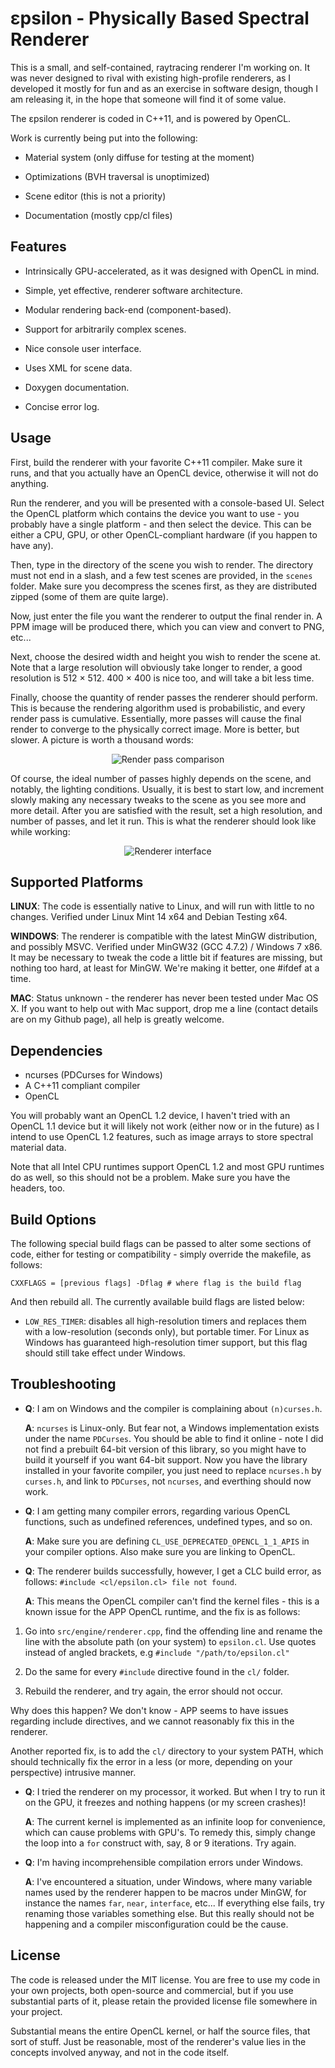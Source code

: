 εpsilon - Physically Based Spectral Renderer
============================================

This is a small, and self-contained, raytracing renderer I'm working on. It was
never designed to rival with existing high-profile renderers, as I developed it
mostly for fun and as an exercise in software design, though I am releasing it,
in the hope that someone will find it of some value.

The εpsilon renderer is coded in C++11, and is powered by OpenCL.

Work is currently being put into the following:

- Material system (only diffuse for testing at the moment)

- Optimizations (BVH traversal is unoptimized)

- Scene editor (this is not a priority)

- Documentation (mostly cpp/cl files)

Features
--------

- Intrinsically GPU-accelerated, as it was designed with OpenCL in mind.

- Simple, yet effective, renderer software architecture.

- Modular rendering back-end (component-based).

- Support for arbitrarily complex scenes.

- Nice console user interface.

- Uses XML for scene data.

- Doxygen documentation.

- Concise error log.

Usage
-----

First, build the renderer with your favorite C++11 compiler. Make sure it runs,
and that you actually have an OpenCL device, otherwise it will not do anything.

Run the renderer, and you will be presented with a console-based UI. Select the
OpenCL platform which contains the device you want to use - you probably have a
single platform - and then select the device. This can be either a CPU, GPU, or
other OpenCL-compliant hardware (if you happen to have any).

Then, type in the directory of the scene you wish to render. The directory must
not end in a slash, and a few test scenes are provided, in the `scenes` folder.
Make sure you decompress the scenes first, as they are distributed zipped (some
of them are quite large).

Now, just enter the file you want the renderer to output the final render in. A
PPM image will be produced there, which you can view and convert to PNG, etc...

Next, choose the desired width and height you wish to render the scene at. Note
that a large resolution will obviously take longer to render, a good resolution
is 512 × 512. 400 × 400 is nice too, and will take a bit less time.

Finally, choose the quantity of render passes the renderer should perform. This
is because the rendering algorithm used is probabilistic, and every render pass
is cumulative. Essentially, more passes will cause the final render to converge
to the physically correct image. More is better, but slower. A picture is worth
a thousand words:

<p align="center">
<img
src="https://raw.github.com/TomCrypto/epsilon/master/extra/pass.png"
alt="Render pass comparison"/>
</p>

Of course, the ideal number of passes highly depends on the scene, and notably,
the lighting conditions. Usually, it is best to start low, and increment slowly
making any necessary tweaks to the scene as you see more and more detail. After
you are satisfied with the result, set a high resolution, and number of passes,
and let it run. This is what the renderer should look like while working:

<p align="center">
<img
src="https://raw.github.com/TomCrypto/epsilon/master/extra/working.png"
alt="Renderer interface"/>
</p>

Supported Platforms
-------------------

__LINUX__: The code is essentially native to Linux, and will run with little to
           no changes. Verified under Linux Mint 14 x64 and Debian Testing x64.

__WINDOWS__: The renderer is compatible with the latest MinGW distribution, and
             possibly MSVC. Verified under MinGW32 (GCC 4.7.2) / Windows 7 x86.
             It may be necessary to tweak the code a little bit if features are
             missing, but nothing too hard, at least for MinGW. We're making it
             better, one #ifdef at a time.

__MAC__: Status unknown - the renderer has never been tested under Mac OS X. If
         you want to help out with Mac support, drop me a line (contact details
         are on my Github page), all help is greatly welcome.

Dependencies
------------

- ncurses (PDCurses for Windows)
- A C++11 compliant compiler
- OpenCL

You will probably want an OpenCL 1.2 device, I haven't tried with an OpenCL 1.1
device but it will likely not work (either now or in the future) as I intend to
use OpenCL 1.2 features, such as image arrays to store spectral material data.

Note that all Intel CPU runtimes support OpenCL 1.2 and most GPU runtimes do as
well, so this should not be a problem. Make sure you have the headers, too.

Build Options
-------------

The following special build flags can be passed to alter some sections of code,
either for testing or compatibility - simply override the makefile, as follows:

    CXXFLAGS = [previous flags] -Dflag # where flag is the build flag

And then rebuild all. The currently available build flags are listed below:

- `LOW_RES_TIMER`: disables all high-resolution timers and replaces them with a
                   low-resolution (seconds only), but portable timer. For Linux
                   as Windows has guaranteed high-resolution timer support, but
                   this flag should still take effect under Windows.

Troubleshooting
---------------

- **Q**: I am on Windows and the compiler is complaining about `(n)curses.h`.

  **A**: `ncurses` is Linux-only. But fear not, a Windows implementation exists
         under the name `PDCurses`. You should be able to find it online - note
         I did not find a prebuilt 64-bit version of this library, so you might
         have to build it yourself if you want 64-bit support.
         Now you have the library installed in your favorite compiler, you just
         need to replace `ncurses.h` by `curses.h`, and link to `PDCurses`, not
         `ncurses`, and everthing should now work.

- **Q**: I am getting many compiler errors, regarding various OpenCL functions,
         such as undefined references, undefined types, and so on.

  **A**: Make sure you are defining `CL_USE_DEPRECATED_OPENCL_1_1_APIS` in your
         compiler options. Also make sure you are linking to OpenCL.

- **Q**: The renderer builds successfully, however, I get a CLC build error, as
         follows: `#include <cl/epsilon.cl> file not found`.

  **A**: This means the OpenCL compiler can't find the kernel files - this is a
         known issue for the APP OpenCL runtime, and the fix is as follows:

1. Go into `src/engine/renderer.cpp`, find the offending line and rename
   the line with the absolute path (on your system) to `epsilon.cl`. Use
   quotes instead of angled brackets, e.g `#include "/path/to/epsilon.cl"`

2. Do the same for every `#include` directive found in the `cl/` folder.

3. Rebuild the renderer, and try again, the error should not occur.

Why does this happen? We don't know - APP seems to have issues regarding
include directives, and we cannot reasonably fix this in the renderer.

Another reported fix, is to add the `cl/` directory to your system PATH,
which should technically fix the error in a less (or more, depending on
your perspective) intrusive manner.

- **Q**: I tried the renderer on my processor, it worked. But when I try to run
         it on the GPU, it freezes and nothing happens (or my screen crashes)!

  **A**: The current kernel is implemented as an infinite loop for convenience,
         which can cause problems with GPU's. To remedy this, simply change the
         loop  into a `for` construct with, say, 8 or 9 iterations. Try again.

- **Q**: I'm having incomprehensible compilation errors under Windows.

  **A**: I've encountered a situation, under Windows, where many variable names
         used by the renderer happen to be macros under MinGW, for instance the
         names `far`, `near`, `interface`, etc... If everything else fails, try
         renaming those variables something else. But this really should not be
         happening and a compiler misconfiguration could be the cause.

License
-------

The code is released under the MIT license. You are free to use my code in your
own projects, both open-source and commercial, but if you use substantial parts
of it, please retain the provided license file somewhere in your project.

Substantial means the entire OpenCL kernel, or half the source files, that sort
of stuff. Just be reasonable, most of the renderer's value lies in the concepts
involved anyway, and not in the code itself.
